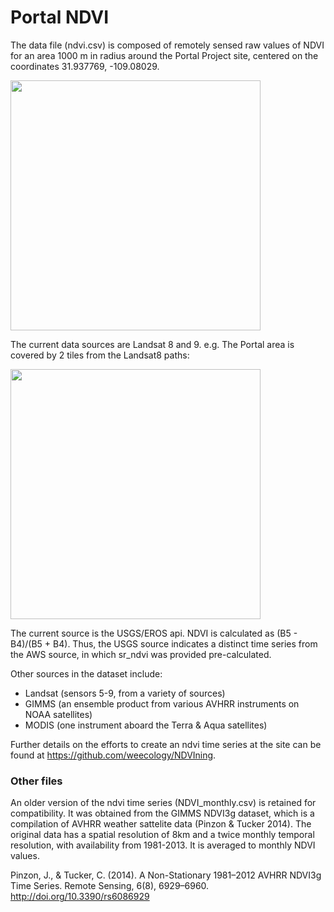 # Portal NDVI

The data file (ndvi.csv) is composed of remotely sensed raw values of NDVI for an area 1000 m in radius around the Portal Project site, centered on the coordinates 31.937769, -109.08029. 

<img src="figures/portal_area.png" width="400px">

The current data sources are Landsat 8 and 9. e.g. The Portal area is covered by 2 tiles from the Landsat8 paths:

<img src="figures/tiles.png" width="400px">

The current source is the USGS/EROS api. NDVI is calculated as (B5 - B4)/(B5 + B4). Thus, the USGS source indicates a distinct time series from the AWS source, in which sr_ndvi was provided pre-calculated.

Other sources in the dataset include:

* Landsat (sensors 5-9, from a variety of sources)
* GIMMS (an ensemble product from various AVHRR instruments on NOAA satellites)
* MODIS (one instrument aboard the Terra & Aqua satellites)

Further details on the efforts to create an ndvi time series at the site can be found at https://github.com/weecology/NDVIning.

### Other files

An older version of the ndvi time series (NDVI_monthly.csv) is retained for compatibility. It was obtained from the GIMMS NDVI3g dataset, which is a compilation of AVHRR weather sattelite data (Pinzon & Tucker 2014). The original data has a spatial resolution of 8km and a twice monthly temporal resolution, with availability from 1981-2013. It is averaged to monthly NDVI values. 

Pinzon, J., & Tucker, C. (2014). A Non-Stationary 1981–2012 AVHRR NDVI3g Time Series. Remote Sensing, 6(8), 6929–6960. http://doi.org/10.3390/rs6086929
